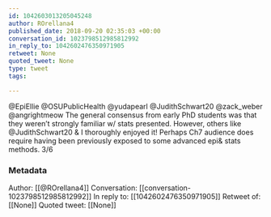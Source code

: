 ```yaml
---
id: 1042603013205045248
author: ROrellana4
published_date: 2018-09-20 02:35:03 +00:00
conversation_id: 1023798512985812992
in_reply_to: 1042602476350971905
retweet: None
quoted_tweet: None
type: tweet
tags:

---
```


@EpiEllie @OSUPublicHealth @yudapearl @JudithSchwart20 @zack_weber @angrightmeow The general consensus from early PhD students was that they weren’t strongly familiar w/ stats presented. However, others like @JudithSchwart20 &amp; I thoroughly enjoyed it! Perhaps Ch7 audience does require having been previously exposed to some advanced epi&amp; stats methods. 3/6

### Metadata

Author: [[@ROrellana4]]
Conversation: [[conversation-1023798512985812992]]
In reply to: [[1042602476350971905]]
Retweet of: [[None]]
Quoted tweet: [[None]]
